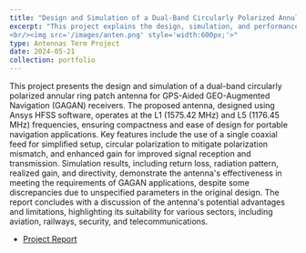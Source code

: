 ```yaml
---
title: "Design and Simulation of a Dual-Band Circularly Polarized Annular Ring Patch Antenna for GAGAN Receivers"
excerpt: "This project explains the design, simulation, and performance analysis of a dual-band circularly polarized annular ring patch antenna intended for GPS-Aided GEO-Augmented Navigation (GAGAN) receivers.
<br/><img src='/images/anten.png' style='width:600px;'>"
type: Antennas Term Project
date: 2024-05-21
collection: portfolio
---
```


This project presents the design and simulation of a dual-band circularly polarized annular ring patch antenna for GPS-Aided GEO-Augmented Navigation (GAGAN) receivers. The proposed antenna, designed using Ansys HFSS software, operates at the L1 (1575.42 MHz) and L5 (1176.45 MHz) frequencies, ensuring compactness and ease of design for portable navigation applications. Key features include the use of a single coaxial feed for simplified setup, circular polarization to mitigate polarization mismatch, and enhanced gain for improved signal reception and transmission. Simulation results, including return loss, radiation pattern, realized gain, and directivity, demonstrate the antenna's effectiveness in meeting the requirements of GAGAN applications, despite some discrepancies due to unspecified parameters in the original design. The report concludes with a discussion of the antenna's potential advantages and limitations, highlighting its suitability for various sectors, including aviation, railways, security, and telecommunications. 

* [Project Report](https://mega.nz/folder/qf5DALAJ#Jfu_wsLFdD9axqipxKEUGw/file/WbhFBbCK)

